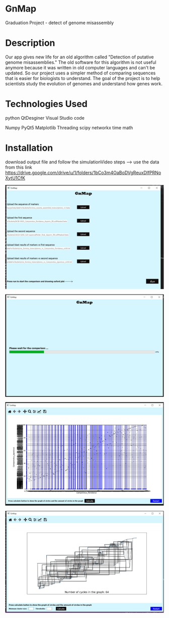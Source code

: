 # GnMap
Graduation Project - detect of genome misassembly




# Description
Our app gives new life for an old algorithm called "Detection of putative genome misassemblies." 
The old software for this algorithm is not useful anymore because it was written in old computer languages and can't be updated.
So our project uses a simpler method of comparing sequences that is easier for biologists to understand. 
The goal of the project is to help scientists study the evolution of genomes and understand how genes work.





# Technologies Used

python
QtDesginer
Visual Studio code 

Numpy
PyQt5
Matplotlib
Threading
scipy
networkx
time
math





# Installation
download output file and follow the simulationVideo steps 
--> use the data from this link https://drive.google.com/drive/u/1/folders/1bCo3m4OaBoDVgReuxDlfPRNoXytU1CfK



![insert the data:](img/66.jpg)


![Progress Bar while the comparison is not done:](img/33.jpg)

![oxford plot of the comparison :](img/44.jpg)



![drew cycles :](img/55.jpg)





